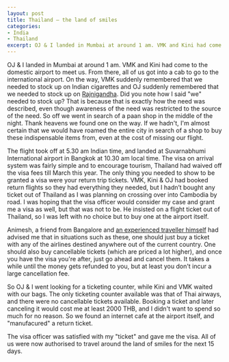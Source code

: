 ```yaml
---
layout: post
title: Thailand – the land of smiles
categories:
- India
- Thailand
excerpt: OJ & I landed in Mumbai at around 1 am. VMK and Kini had come to the domestic airport to meet us. From there, all of us got into a cab to go to the international airport. On the way, VMK suddenly remembered that we needed to stock up on Indian cigarettes and OJ suddenly remembered that we needed to stock up on Rajnigandha. Did you note how I said "we" needed to stock up?
---
```


OJ & I landed in Mumbai at around 1 am. VMK and Kini had come to the domestic
airport to meet us. From there, all of us got into a cab to go to the
international airport. On the way, VMK suddenly remembered that we needed
to stock up on Indian cigarettes and OJ suddenly remembered that we needed to
stock up on [Rajnigandha](http://rajnigandha.com). Did you note how I said "we"
needed to stock up? That is because that is exactly how the need was described,
even though awareness of the need was restricted to the source of the need. So
off we went in search of a paan shop in the middle of the night. Thank heavens
we found one on the way. If we hadn't, I'm almost certain that we would have
roamed the entire city in search of a shop to buy these indispensable items
from, even at the cost of missing our flight.

The flight took off at 5.30 am Indian time, and landed at Suvarnabhumi
International airport in Bangkok at 10.30 am local time. The visa on arrival
system was fairly simple and to encourage tourism, Thailand had waived off the
visa fees till March this year. The only thing you needed to show to be granted
a visa were your return trip tickets. VMK, Kini & OJ had booked return flights
so they had everything they needed, but I hadn’t bought any ticket out of
Thailand as I was planning on crossing over into Cambodia by road. I was hoping
that the visa officer would consider my case and grant me a visa as well, but
that was not to be. He insisted on a flight ticket out of Thailand, so I was
left with no choice but to buy one at the airport itself.

Animesh, a friend from Bangalore and [an experienced traveller
himself](https://desibackpacker.wordpress.com) had advised me that in situations
such as these, one should just buy a ticket with any of the airlines destined
anywhere out of the current country. One should also buy cancellable tickets
(which are priced a lot higher), and once you have the visa you're after, just
go ahead and cancel them. It takes a while until the money gets refunded to you,
but at least you don't incur a large cancellation fee.

So OJ & I went looking for a ticketing counter, while Kini and VMK waited with
our bags. The only ticketing counter available was that of Thai airways, and
there were no cancellable tickets available. Booking a ticket and later
canceling it would cost me at least 2000 THB, and I didn't want to spend so much
for no reason. So we found an internet cafe at the airport itself, and
"manufacured" a return ticket.

The visa officer was satisfied with my "ticket" and gave me the visa. All of us
were now authorised to travel around the land of smiles for the next 15 days.
